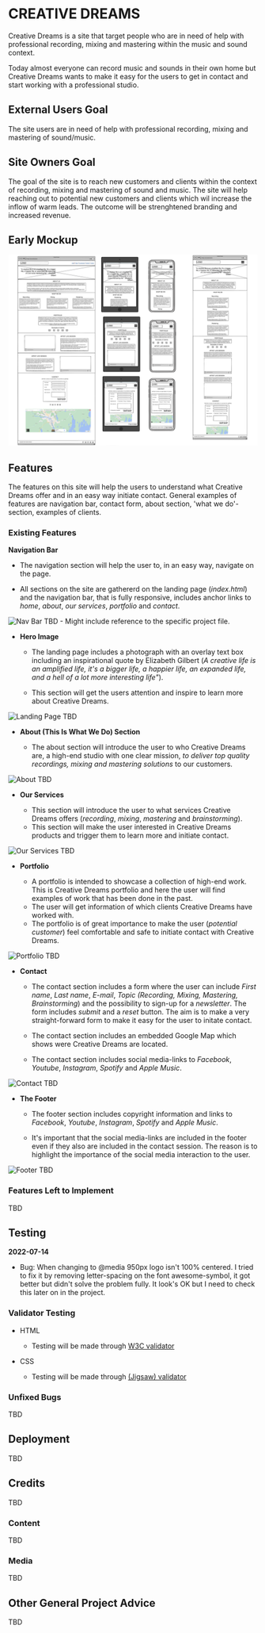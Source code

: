 # CREATIVE DREAMS

Creative Dreams is a site that target people who are in need of help with professional recording, mixing and mastering within the music and sound context.

Today almost everyone can record music and sounds in their own home but Creative Dreams wants to make it easy for the users to get in contact and start working with a professional studio.

## External Users Goal
The site users are in need of help with professional recording, mixing and mastering of sound/music.

## Site Owners Goal
The goal of the site is to reach new customers and clients within the context of recording, mixing and mastering of sound and music. The site will help reaching out to potential new customers and clients which wil increase the inflow of warm leads. The outcome will be strenghtened branding and increased revenue.

## Early Mockup
![Early Mockup](/mockup/img/creative_dreams_mockup_v0.9.png)

## Features
The features on this site will help the users to understand what Creative Dreams offer and in an easy way initiate contact. General examples of features are navigation bar, contact form, about section, 'what we do'-section, examples of clients.

### Existing Features

 __Navigation Bar__

  - The navigation section will help the user to, in an easy way, navigate on the page.

  - All sections on the site are gathererd on the landing page (*index.html*) and the navigation bar, that is fully responsive, includes anchor links to *home*, *about*, *our services*, *portfolio* and *contact*. 
 
![Nav Bar](TBD) TBD - Might include reference to the specific project file.

- __Hero Image__

  - The landing page includes a photograph with an overlay text box including an inspirational quote by Elizabeth Gilbert (*A creative life is an amplified life, it's a bigger life, a happier life, an expanded life, and a hell of a lot more interesting life"*).

  - This section will get the users attention and inspire to learn more about Creative Dreams.

![Landing Page](TBD) TBD

- __About (This Is What We Do) Section__

    - The about section will introduce the user to who Creative Dreams are, a high-end studio with one clear mission, *to deliver top quality recordings, mixing and mastering solutions* to our customers.


![About](TBD) TBD

- __Our Services__

  - This section will introduce the user to what services Creative Dreams offers (*recording*, *mixing*, *mastering* and *brainstorming*).
  - This section will make the user interested in Creative Dreams products and trigger them to learn more and initiate contact.

![Our Services](TBD) TBD

- __Portfolio__

    - A portfolio is intended to showcase a collection of high-end work. This is Creative Dreams portfolio and here the user will find examples of work that has been done in the past.
    - The user will get information of which clients Creative Dreams have worked with.
    - The portfolio is of great importance to make the user (*potential customer*) feel comfortable and safe to initiate contact with Creative Dreams.

![Portfolio](TBD) TBD

- __Contact__ 

  - The contact section includes a form where the user can include *First name*, *Last name*, *E-mail*, *Topic (Recording, Mixing, Mastering, Brainstorming*) and the possibility to sign-up for a *newsletter*. The form includes *submit* and a *reset* button. The aim is to make a very straight-forward form to make it easy for the user to initate contact.

  - The contact section includes an embedded Google Map which shows were Creative Dreams are located.

  - The contact section includes social media-links to *Facebook*, *Youtube*, *Instagram*, *Spotify* and *Apple Music*.

![Contact](TBD) TBD

- __The Footer__ 

  - The footer section includes copyright information and links to *Facebook*, *Youtube*, *Instagram*, *Spotify* and *Apple Music*.

  - It's important that the social media-links are included in the footer even if they also are included in the contact session. The reason is to highlight the importance of the social media interaction to the user.

![Footer](TBD) TBD

### Features Left to Implement

TBD

## Testing

**2022-07-14**

- Bug: When changing to @media 950px logo isn't 100% centered. I tried to fix it by removing letter-spacing on the font awesome-symbol, it got better but didn't solve the problem fully. It look's OK but I need to check this later on in the project. 


### Validator Testing

- HTML
  - Testing will be made through [W3C validator](https://validator.w3.org/nu/?doc=https%3A%2F%2Fcode-institute-org.github.io%2Flove-running-2.0%2Findex.html)
  
- CSS
  - Testing will be made through [(Jigsaw) validator](https://jigsaw.w3.org/css-validator/validator?uri=https%3A%2F%2Fvalidator.w3.org%2Fnu%2F%3Fdoc%3Dhttps%253A%252F%252Fcode-institute-org.github.io%252Flove-running-2.0%252Findex.html&profile=css3svg&usermedium=all&warning=1&vextwarning=&lang=en#css)

### Unfixed Bugs

TBD

## Deployment

TBD

## Credits

TBD

### Content

TBD

### Media

TBD

## Other General Project Advice

TBD
